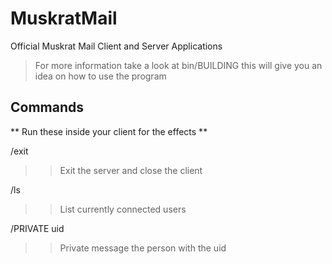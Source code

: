 # MuskratMail
Official Muskrat Mail Client and Server Applications
> For more information take a look at bin/BUILDING this will give you an idea on how to use the program 
## Commands

** Run these inside your client for the effects **

/exit

>> Exit the server and close the client

/ls

>> List currently connected users

/PRIVATE uid

>> Private message the person with the uid
